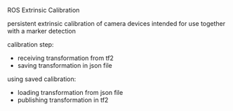 ROS Extrinsic Calibration

persistent extrinsic calibration of camera devices intended for use together with a marker detection

calibration step:
*  receiving transformation from tf2
*  saving transformation in json file

using saved calibration:
*  loading transformation from json file
*  publishing transformation in tf2